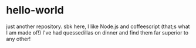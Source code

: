 # hello-world
just another repository.
sbk here, I like Node.js and coffeescript (that;s what I am made of!) 
I've had quessedillas on dinner and find them far superior to any other!
